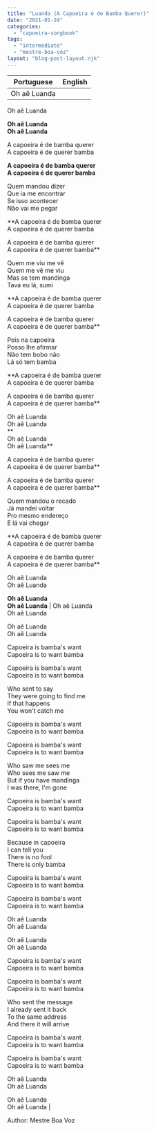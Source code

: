 ```yaml
---
title: "Luanda (A Capoeira é de Bamba Querer)"
date: "2021-01-24"
categories: 
  - "capoeira-songbook"
tags: 
  - "intermediate"
  - "mestre-boa-voz"
layout: "blog-post-layout.njk"
---
```


| Portuguese | English |
| --- | --- |
| Oh aê Luanda  
Oh aê Luanda  
  
**Oh aê Luanda  
Oh aê Luanda**  
  
A capoeira é de bamba querer  
A capoeira é de querer bamba  
  
**A capoeira é de bamba querer  
A capoeira é de querer bamba**  
  
Quem mandou dizer  
Que ia me encontrar  
Se isso acontecer  
Não vai me pegar  
  
**A capoeira é de bamba querer  
A capoeira é de querer bamba  
  
A capoeira é de bamba querer  
A capoeira é de querer bamba**  
  
Quem me viu me vê  
Quem me vê me viu  
Mas se tem mandinga  
Tava eu lá, sumi  
  
**A capoeira é de bamba querer  
A capoeira é de querer bamba  
  
A capoeira é de bamba querer  
A capoeira é de querer bamba**  
  
Pois na capoeira  
Posso lhe afirmar  
Não tem bobo não  
Lá só tem bamba  
  
**A capoeira é de bamba querer  
A capoeira é de querer bamba  
  
A capoeira é de bamba querer  
A capoeira é de querer bamba**  
  
Oh aê Luanda  
Oh aê Luanda  
**  
Oh aê Luanda  
Oh aê Luanda**  
  
A capoeira é de bamba querer  
A capoeira é de querer bamba**  
  
A capoeira é de bamba querer  
A capoeira é de querer bamba**  
  
Quem mandou o recado  
Já mandei voltar  
Pro mesmo endereço  
E lá vai chegar  
  
**A capoeira é de bamba querer  
A capoeira é de querer bamba  
  
A capoeira é de bamba querer  
A capoeira é de querer bamba**  
  
Oh aê Luanda  
Oh aê Luanda  
  
**Oh aê Luanda  
Oh aê Luanda** | Oh aê Luanda  
Oh aê Luanda  
  
Oh aê Luanda  
Oh aê Luanda  
  
Capoeira is bamba's want  
Capoeira is to want bamba  
  
Capoeira is bamba's want  
Capoeira is to want bamba  
  
Who sent to say  
They were going to find me  
If that happens  
You won't catch me  
  
Capoeira is bamba's want  
Capoeira is to want bamba  
  
Capoeira is bamba's want  
Capoeira is to want bamba  
  
Who saw me sees me  
Who sees me saw me  
But if you have mandinga  
I was there, I'm gone  
  
Capoeira is bamba's want  
Capoeira is to want bamba  
  
Capoeira is bamba's want  
Capoeira is to want bamba  
  
Because in capoeira  
I can tell you  
There is no fool  
There is only bamba  
  
Capoeira is bamba's want  
Capoeira is to want bamba  
  
Capoeira is bamba's want  
Capoeira is to want bamba  
  
Oh aê Luanda  
Oh aê Luanda  
  
Oh aê Luanda  
Oh aê Luanda  
  
Capoeira is bamba's want  
Capoeira is to want bamba  
  
Capoeira is bamba's want  
Capoeira is to want bamba  
  
Who sent the message  
I already sent it back  
To the same address  
And there it will arrive  
  
Capoeira is bamba's want  
Capoeira is to want bamba  
  
Capoeira is bamba's want  
Capoeira is to want bamba  
  
Oh aê Luanda  
Oh aê Luanda  
  
Oh aê Luanda  
Oh aê Luanda |

<figcaption>

Author: Mestre Boa Voz

</figcaption>
